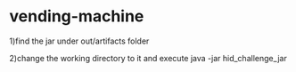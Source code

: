 # vending-machine


1)find the jar under out/artifacts folder

2)change the working directory to it and execute java -jar hid_challenge_jar
